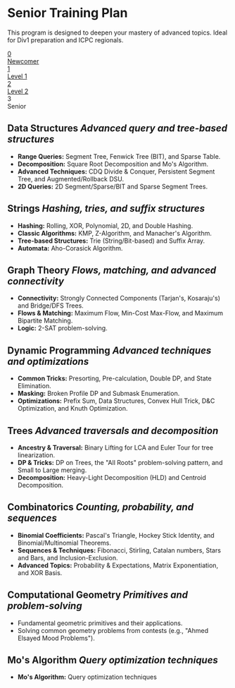 <div class="hero-section">
  <h1>Senior Training Plan</h1>
  <p class="md-typeset hero-subtitle">
    This program is designed to deepen your mastery of advanced topics. Ideal for Div1 preparation and ICPC regionals.
  </p>
</div>

<div class="training-path">
  <a href="../Newcommer_training" class="path-step">
    <div class="path-step-icon">0</div>
    <div class="path-step-title">Newcomer</div>
  </a>
  <div class="path-connector"></div>
  <a href="../Level1_training" class="path-step">
    <div class="path-step-icon">1</div>
    <div class="path-step-title">Level 1</div>
  </a>
  <div class="path-connector"></div>
  <a href="../Level2_training" class="path-step">
    <div class="path-step-icon">2</div>
    <div class="path-step-title">Level 2</div>
  </a>
  <div class="path-connector"></div>
  <div class="path-step active">
    <div class="path-step-icon">3</div>
    <div class="path-step-title">Senior</div>
  </div>
</div>

<div class="level-section">
  <h2>Data Structures <em>Advanced query and tree-based structures</em></h2>
  <ul class="topic-list">
    <li><strong>Range Queries:</strong> Segment Tree, Fenwick Tree (BIT), and Sparse Table.</li>
    <li><strong>Decomposition:</strong> Square Root Decomposition and Mo's Algorithm.</li>
    <li><strong>Advanced Techniques:</strong> CDQ Divide & Conquer, Persistent Segment Tree, and Augmented/Rollback DSU.</li>
    <li><strong>2D Queries:</strong> 2D Segment/Sparse/BIT and Sparse Segment Trees.</li>
  </ul>
</div>

<div class="level-section">
  <h2>Strings <em>Hashing, tries, and suffix structures</em></h2>
  <ul class="topic-list">
    <li><strong>Hashing:</strong> Rolling, XOR, Polynomial, 2D, and Double Hashing.</li>
    <li><strong>Classic Algorithms:</strong> KMP, Z-Algorithm, and Manacher's Algorithm.</li>
    <li><strong>Tree-based Structures:</strong> Trie (String/Bit-based) and Suffix Array.</li>
    <li><strong>Automata:</strong> Aho-Corasick Algorithm.</li>
  </ul>
</div>

<div class="level-section">
  <h2>Graph Theory <em>Flows, matching, and advanced connectivity</em></h2>
  <ul class="topic-list">
    <li><strong>Connectivity:</strong> Strongly Connected Components (Tarjan's, Kosaraju's) and Bridge/DFS Trees.</li>
    <li><strong>Flows & Matching:</strong> Maximum Flow, Min-Cost Max-Flow, and Maximum Bipartite Matching.</li>
    <li><strong>Logic:</strong> 2-SAT problem-solving.</li>
  </ul>
</div>

<div class="level-section">
  <h2>Dynamic Programming <em>Advanced techniques and optimizations</em></h2>
  <ul class="topic-list">
    <li><strong>Common Tricks:</strong> Presorting, Pre-calculation, Double DP, and State Elimination.</li>
    <li><strong>Masking:</strong> Broken Profile DP and Submask Enumeration.</li>
    <li><strong>Optimizations:</strong> Prefix Sum, Data Structures, Convex Hull Trick, D&C Optimization, and Knuth Optimization.</li>
  </ul>
</div>

<div class="level-section">
  <h2>Trees <em>Advanced traversals and decomposition</em></h2>
  <ul class="topic-list">
    <li><strong>Ancestry & Traversal:</strong> Binary Lifting for LCA and Euler Tour for tree linearization.</li>
    <li><strong>DP & Tricks:</strong> DP on Trees, the "All Roots" problem-solving pattern, and Small to Large merging.</li>
    <li><strong>Decomposition:</strong> Heavy-Light Decomposition (HLD) and Centroid Decomposition.</li>
  </ul>
</div>

<div class="level-section">
  <h2>Combinatorics <em>Counting, probability, and sequences</em></h2>
  <ul class="topic-list">
    <li><strong>Binomial Coefficients:</strong> Pascal's Triangle, Hockey Stick Identity, and Binomial/Multinomial Theorems.</li>
    <li><strong>Sequences & Techniques:</strong> Fibonacci, Stirling, Catalan numbers, Stars and Bars, and Inclusion-Exclusion.</li>
    <li><strong>Advanced Topics:</strong> Probability & Expectations, Matrix Exponentiation, and XOR Basis.</li>
  </ul>
</div>

<div class="level-section">
  <h2>Computational Geometry <em>Primitives and problem-solving</em></h2>
  <ul class="topic-list">
    <li>Fundamental geometric primitives and their applications.</li>
    <li>Solving common geometry problems from contests (e.g., "Ahmed Elsayed Mood Problems").</li>
  </ul>
</div>

<div class="level-section">
  <h2>Mo's Algorithm <em>Query optimization techniques</em></h2>
  <ul class="topic-list">
    <li><strong>Mo's Algorithm:</strong> Query optimization techniques</li>
  </ul>
</div>

